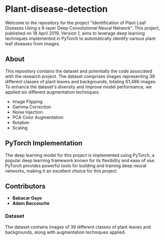 # Plant-disease-detection

Welcome to the repository for the project "Identification of Plant Leaf Diseases Using a 9-layer Deep Convolutional Neural Network". This project, published on 18 April 2019, Version 1, aims to leverage deep learning techniques implemented in PyTorch to automatically identify various plant leaf diseases from images.

## About

This repository contains the dataset and potentially the code associated with the research project. The dataset comprises images representing 39 different classes of plant leaves and backgrounds, totaling 61,486 images. To enhance the dataset's diversity and improve model performance, we applied six different augmentation techniques:

- Image Flipping
- Gamma Correction
- Noise Injection
- PCA Color Augmentation
- Rotation
- Scaling

## PyTorch Implementation

The deep learning model for this project is implemented using PyTorch, a popular deep learning framework known for its flexibility and ease of use. PyTorch provides powerful tools for building and training deep neural networks, making it an excellent choice for this project.

## Contributors

- **Babacar Gaye**
- **Adam Baccouche**

### Dataset

The dataset contains images of 39 different classes of plant leaves and backgrounds, along with augmentation techniques applied.
